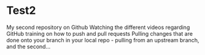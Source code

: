 Test2
=====

My second repository on Github
Watching the different videos regarding GitHub training on how to push and pull requests
Pulling changes that are done onto your branch in your local repo - pulling from an upstream branch, and the second...
